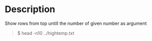 # Description  
Show rows from top untill the number of given number as argument

> $ head -n10 ../hightemp.txt

